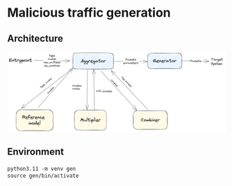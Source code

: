 # Malicious traffic generation
## Architecture

![architecture](./doc/architecture.png)

## Environment

```
python3.11 -m venv gen
source gen/bin/activate
```
